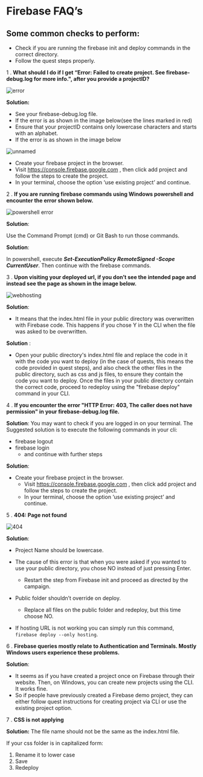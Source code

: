 # Firebase FAQ’s

## Some common checks to perform:

 - Check if you are running the firebase init and deploy commands in the correct directory.
- Follow the quest steps properly.

1 . **What should I do if I get “Error: Failed to create project. See firebase-debug.log for more info.", after you provide a projectID?**

   ![error](https://user-images.githubusercontent.com/75531528/209460596-d3d06b1b-2447-45fd-869c-761e32c52afe.png)



   **Solution:**

   - See your firebase-debug.log file.
   - If the error is as shown in the image below(see the lines marked in red)
   - Ensure that your projectID contains only lowercase characters and starts with an alphabet.
   - If the error is as shown in the image below
  
 ![unnamed](https://user-images.githubusercontent.com/75531528/209911236-149b54e7-4522-45f0-a57a-661d214d881e.png)

  - Create your firebase project in the browser.
  - Visit https://console.firebase.google.com , then click add project   and follow the steps to create the project.
  - In your terminal, choose the option ‘use existing project’ and continue.

2 . **If you are running firebase commands using Windows powershell and encounter the error shown below.**

   ![powershell error](https://user-images.githubusercontent.com/75531528/209460696-8ea4a5ce-5026-4dd8-bd9c-7289d43535f0.png)


**Solution**: 
 
Use the Command Prompt (cmd) or Git Bash to run those commands.

   **Solution**: 
 
   In powershell, execute ***Set-ExecutionPolicy RemoteSigned -Scope CurrentUser***. Then continue with the firebase commands.

3 . **Upon visiting your deployed url, if you don’t see the intended page and instead see the page as shown in the image below.**

   ![webhosting](https://user-images.githubusercontent.com/75531528/209460670-da1f947f-f713-411e-8d2d-d8710090b45b.png)


 **Solution**: 
   - It means that the index.html file in your public directory was overwritten with Firebase code. This happens if you chose Y in the CLI when the file was asked to be overwritten.

**Solution** :
   - Open your public directory's index.html file and replace the code in it with the code you want to deploy (in the case of quests, this means the code provided in quest steps), and also check the other files in the public directory, such as css and js files, to ensure they contain the code you want to deploy. Once the files in your public directory contain the correct code, proceed to redeploy using the "firebase deploy" command in your CLI.

4 . **If you encounter the error "HTTP Error: 403, The caller does not have permission" in your firebase-debug.log file.**

**Solution**: You may want to check if you are logged in on your terminal.
    The Suggested solution is to execute the following commands in your cli: 
   - firebase logout 
   - firebase login
      - and continue with further steps

**Solution**:
   - Create your firebase project in the browser.
      - Visit https://console.firebase.google.com , then click add project and follow the steps to create the project.
       - In your terminal, choose the option ‘use existing project’ and continue. 

5 .  **404: Page not found**

 
   ![404](https://user-images.githubusercontent.com/75531528/209460478-95611c4d-5590-4c02-ab98-124d27daa4ac.png)



**Solution**:

   - Project Name should be lowercase.

   - The cause of this error is that when you were asked if you wanted to use your public directory, you chose NO instead of just pressing Enter. 
     - Restart the step from Firebase init and proceed as directed by the campaign.

   - Public folder shouldn’t override on deploy. 
     - Replace all files on the public folder and redeploy, but this time choose NO.

   - If hosting URL is not working you can simply run this command, `firebase deploy --only hosting`.

6 . **Firebase queries mostly relate to Authentication and Terminals. Mostly Windows users experience these problems.**

**Solution**:

   - It seems as if you have created a project once on Firebase through their website. Then, on Windows, you can create new projects using the CLI. It works fine.
   - So if people have previously created a Firebase demo project, they can either follow quest instructions for creating project via CLI or use the existing project option.

7 . **CSS is not applying**

**Solution:** The file name should not be the same as the index.html file. 

   If your css folder is in capitalized form: 
1. Rename it to lower case 
2. Save 
3. Redeploy
















